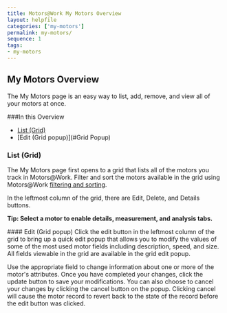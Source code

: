 ```yaml
---
title: Motors@Work My Motors Overview
layout: helpfile
categories: ['my-motors']
permalink: my-motors/
sequence: 1
tags:
- my-motors
---
```

## My Motors Overview

The My Motors page is an easy way to list, add, remove, and view all of your motors at once.

###In this Overview

- [List (Grid)](#Grid)
- [Edit (Grid popup)](#Grid Popup)

### <a name="Grid"></a> List (Grid)
The My Motors page first opens to a grid that lists all of the motors you track in Motors@Work.  Filter and sort the motors available in the grid using Motors@Work [filtering and sorting](/filter-and-sort-overview).

In the leftmost column of the grid, there are Edit, Delete, and Details buttons.

**Tip: Select a motor to enable details, measurement, and analysis tabs.**

####<a name="Grid Popup"></a> Edit (Grid popup)
Click the edit button in the leftmost column of the grid to bring up a quick edit popup that allows you to modify the values of some of the most used motor fields including description, speed, and size.  All fields viewable in the grid are available in the grid edit popup.

Use the appropriate field to change information about one or more of the motor's attributes.  Once you have completed your changes, click the update button to save your modifications.  You can also choose to cancel your changes by clicking the cancel button on the popup.  Clicking cancel will cause the motor record to revert back to the state of the record before the edit button was clicked.

